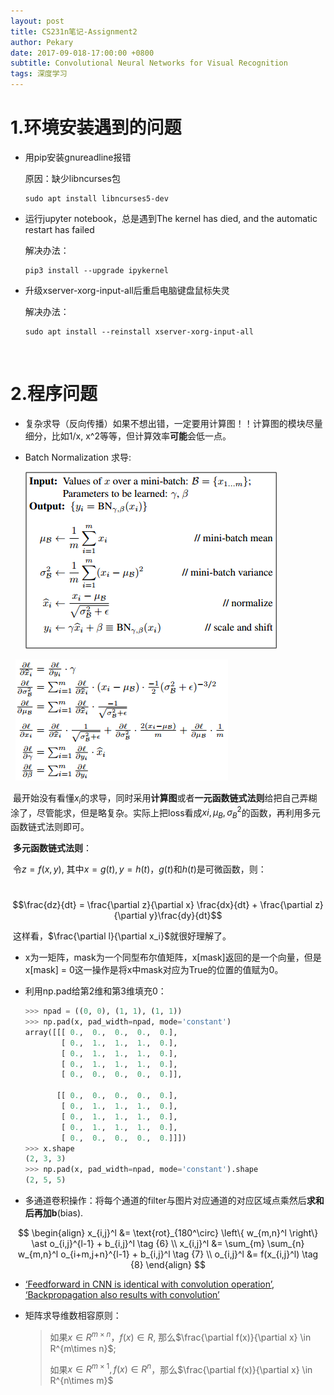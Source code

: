 ```yaml
---
layout: post
title: CS231n笔记-Assignment2
author: Pekary
date: 2017-09-018-17:00:00 +0800
subtitle: Convolutional Neural Networks for Visual Recognition
tags: 深度学习
---
```


# 1.环境安装遇到的问题

- 用pip安装gnureadline报错

  原因：缺少libncurses包

  ```shell
  sudo apt install libncurses5-dev
  ```

- 运行jupyter notebook，总是遇到The kernel has died, and the automatic restart has failed

  解决办法：

  ```shell
  pip3 install --upgrade ipykernel
  ```

- 升级xserver-xorg-input-all后重启电脑键盘鼠标失灵

  解决办法：

  ```shell
  sudo apt install --reinstall xserver-xorg-input-all
  ```

  ​

# 2.程序问题

- 复杂求导（反向传播）如果不想出错，一定要用计算图！！计算图的模块尽量细分，比如1/x, x^2等等，但计算效率**可能**会低一点。

- ​Batch Normalization 求导: 

  ![bn](../assets/bn.png)


​                                                 ​ ![pbn](../assets/pbn.png)

​	最开始没有看懂$x_i$的求导，同时采用**计算图**或者**一元函数链式法则**给把自己弄糊涂了，尽管能求，但是略复杂。实际上把loss看成$xi, \mu_B, \sigma_B^2$的函数，再利用多元函数链式法则即可。

​	**多元函数链式法则**：

​	令$z=f(x, y)$, 其中$x=g(t), y=h(t)$，$g(t)$和$h(t)$是可微函数，则：

​	$$\frac{dz}{dt} = \frac{\partial z}{\partial x} \frac{dx}{dt} + \frac{\partial z}{\partial y}\frac{dy}{dt}$$

​	这样看，$\frac{\partial l}{\partial x_i}$就很好理解了。

- x为一矩阵，mask为一个同型布尔值矩阵，x[mask]返回的是一个向量，但是x[mask] = 0这一操作是将x中mask对应为True的位置的值赋为0。

- 利用np.pad给第2维和第3维填充0：

  ```python
  >>> npad = ((0, 0), (1, 1), (1, 1))
  >>> np.pad(x, pad_width=npad, mode='constant')
  array([[[ 0.,  0.,  0.,  0.,  0.],
          [ 0.,  1.,  1.,  1.,  0.],
          [ 0.,  1.,  1.,  1.,  0.],
          [ 0.,  1.,  1.,  1.,  0.],
          [ 0.,  0.,  0.,  0.,  0.]],

         [[ 0.,  0.,  0.,  0.,  0.],
          [ 0.,  1.,  1.,  1.,  0.],
          [ 0.,  1.,  1.,  1.,  0.],
          [ 0.,  1.,  1.,  1.,  0.],
          [ 0.,  0.,  0.,  0.,  0.]]])
  >>> x.shape
  (2, 3, 3)
  >>> np.pad(x, pad_width=npad, mode='constant').shape
  (2, 5, 5)
  ```

- 多通道卷积操作：将每个通道的filter与图片对应通道的对应区域点乘然后**求和后再加b**(bias).



$$
\begin{align}
x_{i,j}^l &= \text{rot}_{180^\circ} \left\{ w_{m,n}^l \right\} \ast o_{i,j}^{l-1} + b_{i,j}^l \tag {6} \\
x_{i,j}^l &= \sum_{m} \sum_{n} w_{m,n}^l o_{i+m,j+n}^{l-1} + b_{i,j}^l \tag {7} \\
o_{i,j}^l &= f(x_{i,j}^l) \tag {8}
\end{align}
$$

- [‘Feedforward in CNN is identical with convolution operation’](https://grzegorzgwardys.wordpress.com/2016/04/22/8/#unique-identifier),  [‘Backpropagation also results with convolution’](https://grzegorzgwardys.wordpress.com/2016/04/22/8/#unique-identifier2)

- 矩阵求导维数相容原则：

  > 如果$x \in R^{m\times n}，f(x) \in R,$ 那么$\frac{\partial f(x)}{\partial x} \in R^{m\times n}$;
  >
  > 如果$x \in R^{m \times 1}, f(x) \in R^n$，那么$\frac{\partial f(x)}{\partial x} \in R^{n\times m}$

  ​